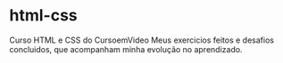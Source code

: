 # html-css
Curso HTML e CSS do CursoemVideo
 Meus exercicios feitos e desafios concluidos, que acompanham minha evolução no aprendizado.
